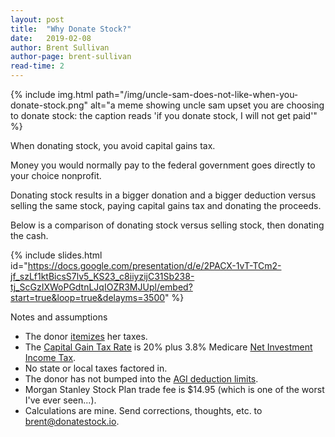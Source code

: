 ```yaml
---
layout: post
title:  "Why Donate Stock?"
date:   2019-02-08
author: Brent Sullivan
author-page: brent-sullivan
read-time: 2
---
```


{% include 
    img.html 
    path="/img/uncle-sam-does-not-like-when-you-donate-stock.png" 
    alt="a meme showing uncle sam upset you are choosing to donate stock: the caption reads 'if you donate stock, I will not get paid'"
%}

When donating stock, you avoid capital gains tax.

Money you would normally pay to the federal government goes directly to your choice nonprofit.

Donating stock results in a bigger donation and a bigger deduction versus selling the same stock, paying capital gains tax and donating the proceeds.

Below is a comparison of donating stock versus selling stock, then donating the cash.

{% include slides.html id="https://docs.google.com/presentation/d/e/2PACX-1vT-TCm2-jf_szLf1ktBicsS7lv5_KS23_c8iiyzijC31Sb238-tj_ScGzIXWoPGdtnLJqIOZR3MJUpl/embed?start=true&loop=true&delayms=3500" %}

Notes and assumptions
+ The donor [itemizes](https://www.irs.gov/taxtopics/tc501) her taxes.
+ The [Capital Gain Tax Rate](https://www.irs.gov/taxtopics/tc409) is 20% plus 3.8% Medicare [Net Investment Income Tax](https://www.irs.gov/newsroom/questions-and-answers-on-the-net-investment-income-tax).
+ No state or local taxes factored in.
+ The donor has not bumped into the [AGI deduction limits](https://www.irs.gov/charities-non-profits/charitable-organizations/charitable-contribution-deductions).
+ Morgan Stanley Stock Plan trade fee is $14.95 (which is one of the worst I've ever seen...).
+ Calculations are mine. Send corrections, thoughts, etc. to <brent@donatestock.io>.